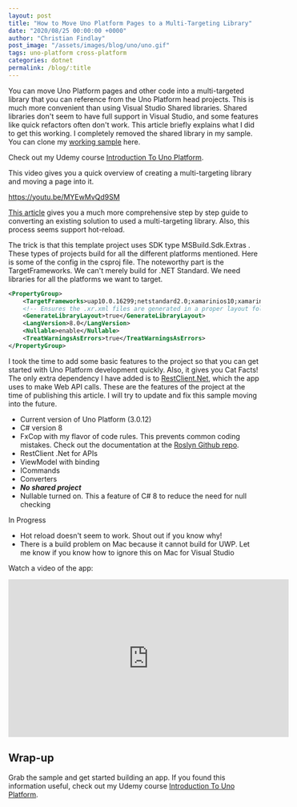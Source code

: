 ```yaml
---
layout: post
title: "How to Move Uno Platform Pages to a Multi-Targeting Library"
date: "2020/08/25 00:00:00 +0000"
author: "Christian Findlay"
post_image: "/assets/images/blog/uno/uno.gif"
tags: uno-platform cross-platform
categories: dotnet
permalink: /blog/:title
---
```


You can move Uno Platform pages and other code into a multi-targeted library that you can reference from the Uno Platform head projects. This is much more convenient than using Visual Studio Shared libraries. Shared libraries don't seem to have full support in Visual Studio, and some features like quick refactors often don't work. This article briefly explains what I did to get this working. I completely removed the shared library in my sample. You can clone my [working sample](https://github.com/MelbourneDeveloper/Samples/tree/master/UnoCrossPlatformTemplate) here.

Check out my Udemy course [Introduction To Uno Platform](https://www.udemy.com/course/introduction-to-uno-platform/?referralCode=C9FE308096EADFB5B661).

This video gives you a quick overview of creating a multi-targeting library and moving a page into it. 

https://youtu.be/MYEwMvQd9SM

[This article](https://nicksnettravels.builttoroam.com/uno-crossplatform-template/) gives you a much more comprehensive step by step guide to converting an existing solution to used a multi-targeting library. Also, this process seems support hot-reload.

The trick is that this template project uses SDK type MSBuild.Sdk.Extras . These types of projects build for all the different platforms mentioned. Here is some of the config in the csproj file. The noteworthy part is the TargetFrameworks. We can't merely build for .NET Standard. We need libraries for all the platforms we want to target.

```xml
<PropertyGroup>   
	<TargetFrameworks>uap10.0.16299;netstandard2.0;xamarinios10;xamarinmac20;MonoAndroid90;monoandroid10.0</TargetFrameworks>
    <!-- Ensures the .xr.xml files are generated in a proper layout folder -->
    <GenerateLibraryLayout>true</GenerateLibraryLayout>
    <LangVersion>8.0</LangVersion>
    <Nullable>enable</Nullable>
    <TreatWarningsAsErrors>true</TreatWarningsAsErrors>
</PropertyGroup>
```    

I took the time to add some basic features to the project so that you can get started with Uno Platform development quickly. Also, it gives you Cat Facts! The only extra dependency I have added is to [RestClient.Net](https://github.com/MelbourneDeveloper/RestClient.Net), which the app uses to make Web API calls. These are the features of the project at the time of publishing this article. I will try to update and fix this sample moving into the future.

*   Current version of Uno Platform (3.0.12)
*   C# version 8
*   FxCop with my flavor of code rules. This prevents common coding mistakes. Check out the documentation at the [Roslyn Github repo](https://github.com/dotnet/roslyn-analyzers).
*   RestClient .Net for APIs
*   ViewModel with binding
*   ICommands
*   Converters
*   **_No shared project_**
*   Nullable turned on. This a feature of C# 8 to reduce the need for null checking

In Progress

*   Hot reload doesn't seem to work. Shout out if you know why!
*   There is a build problem on Mac because it cannot build for UWP. Let me know if you know how to ignore this on Mac for Visual Studio

Watch a video of the app:
<iframe width="560" height="315" src="https://www.youtube.com/embed/oOMvHV1U82w" title="Uno Platform Cross-Platform Template" frameborder="0" allow="accelerometer; autoplay; clipboard-write; encrypted-media; gyroscope; picture-in-picture; web-share" allowfullscreen></iframe>

Wrap-up
-------

Grab the sample and get started building an app. If you found this information useful, check out my Udemy course [Introduction To Uno Platform](https://www.udemy.com/course/introduction-to-uno-platform/?referralCode=C9FE308096EADFB5B661).